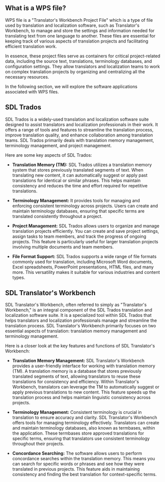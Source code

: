 ## What is a WPS file?

WPS file is a "Translator's Workbench Project File" which is a type of file used by translation and localization software, such as Translator's Workbench, to manage and store the settings and information needed for translating text from one language to another. These files are essential for keeping track of various aspects of translation projects and facilitating efficient translation work.

In essence, these project files serve as containers for critical project-related data, including the source text, translations, terminology databases, and configuration settings. They allow translators and localization teams to work on complex translation projects by organizing and centralizing all the necessary resources.

In the following section, we will explore the software applications associated with WPS files.

## SDL Trados

SDL Trados is a widely-used translation and localization software suite designed to assist translators and localization professionals in their work. It offers a range of tools and features to streamline the translation process, improve translation quality, and enhance collaboration among translation teams. SDL Trados primarily deals with translation memory management, terminology management, and project management.

Here are some key aspects of SDL Trados:

- **Translation Memory (TM):** SDL Trados utilizes a translation memory system that stores previously translated segments of text. When translating new content, it can automatically suggest or apply past translations for identical or similar phrases. This helps maintain consistency and reduces the time and effort required for repetitive translations.

- **Terminology Management:** It provides tools for managing and enforcing consistent terminology across projects. Users can create and maintain terminology databases, ensuring that specific terms are translated consistently throughout a project.

- **Project Management:** SDL Trados allows users to organize and manage translation projects efficiently. You can create and save project settings, assign tasks to team members, and track the progress of ongoing projects. This feature is particularly useful for larger translation projects involving multiple documents and team members.

- **File Format Support:** SDL Trados supports a wide range of file formats commonly used for translation, including Microsoft Word documents, Excel spreadsheets, PowerPoint presentations, HTML files, and many more. This versatility makes it suitable for various industries and content types.

## SDL Translator's Workbench

SDL Translator's Workbench, often referred to simply as "Translator's Workbench," is an integral component of the SDL Trados translation and localization software suite. It is a specialized tool within SDL Trados that helps translators and localization professionals manage and streamline the translation process. SDL Translator's Workbench primarily focuses on two essential aspects of translation: translation memory management and terminology management.

Here is a closer look at the key features and functions of SDL Translator's Workbench:

- **Translation Memory Management:** SDL Translator's Workbench provides a user-friendly interface for working with translation memory (TM). A translation memory is a database that stores previously translated segments of text, allowing translators to reuse these translations for consistency and efficiency. Within Translator's Workbench, translators can leverage the TM to automatically suggest or apply previous translations to new content. This feature speeds up the translation process and helps maintain linguistic consistency across projects.

- **Terminology Management:** Consistent terminology is crucial in translation to ensure accuracy and clarity. SDL Translator's Workbench offers tools for managing terminology effectively. Translators can create and maintain terminology databases, also known as termbases, within the application. These termbases store approved translations for specific terms, ensuring that translators use consistent terminology throughout their projects.

- **Concordance Searching:** The software allows users to perform concordance searches within the translation memory. This means you can search for specific words or phrases and see how they were translated in previous projects. This feature aids in maintaining consistency and finding the best translation for context-specific terms.
